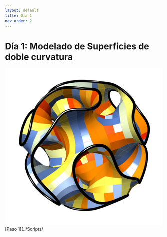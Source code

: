 ```yaml
---
layout: default
title: Día 1
nav_order: 2
---
```


# Día 1: Modelado de Superficies de doble curvatura
![](../img/7.jpeg)
 [Paso 1](../Scripts/